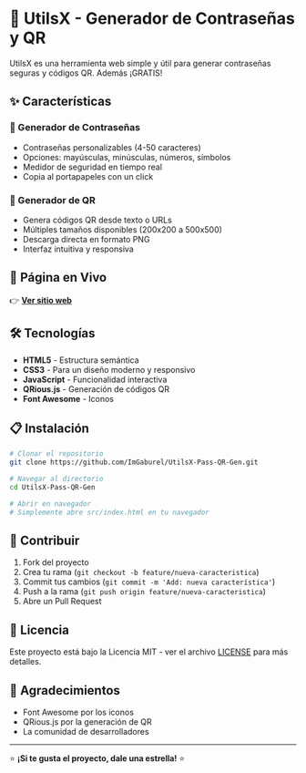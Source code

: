 # 🔐 UtilsX - Generador de Contraseñas y QR

UtilsX es una herramienta web simple y útil para generar contraseñas seguras y códigos QR. Además ¡GRATIS!

## ✨ Características

### 🔑 Generador de Contraseñas
- Contraseñas personalizables (4-50 caracteres)
- Opciones: mayúsculas, minúsculas, números, símbolos
- Medidor de seguridad en tiempo real
- Copia al portapapeles con un click

### 📱 Generador de QR
- Genera códigos QR desde texto o URLs
- Múltiples tamaños disponibles (200x200 a 500x500)
- Descarga directa en formato PNG
- Interfaz intuitiva y responsiva

## 🚀 Página en Vivo

👉 **[Ver sitio web](https://imgaburel.github.io/UtilsX-Pass-QR-Gen/src/)**

## 🛠️ Tecnologías

- **HTML5** - Estructura semántica
- **CSS3** - Para un diseño moderno y responsivo
- **JavaScript** - Funcionalidad interactiva
- **QRious.js** - Generación de códigos QR
- **Font Awesome** - Iconos

## 📋 Instalación

```bash
# Clonar el repositorio
git clone https://github.com/ImGaburel/UtilsX-Pass-QR-Gen.git

# Navegar al directorio
cd UtilsX-Pass-QR-Gen

# Abrir en navegador
# Simplemente abre src/index.html en tu navegador
```

## 🤝 Contribuir

1. Fork del proyecto
2. Crea tu rama (`git checkout -b feature/nueva-caracteristica`)
3. Commit tus cambios (`git commit -m 'Add: nueva característica'`)
4. Push a la rama (`git push origin feature/nueva-caracteristica`)
5. Abre un Pull Request

## 📄 Licencia

Este proyecto está bajo la Licencia MIT - ver el archivo [LICENSE](LICENSE) para más detalles.

## 🙏 Agradecimientos

- Font Awesome por los iconos
- QRious.js por la generación de QR
- La comunidad de desarrolladores

---

⭐ **¡Si te gusta el proyecto, dale una estrella!** ⭐